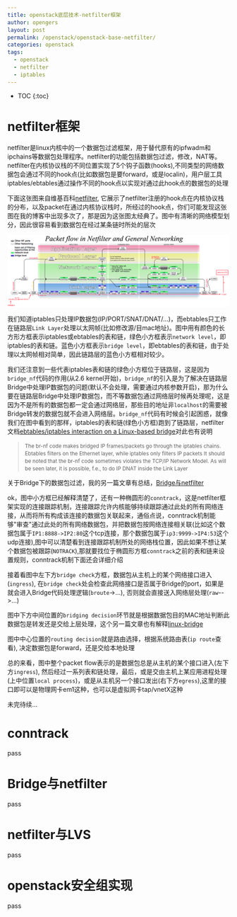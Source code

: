 ```yaml
---
title: openstack底层技术-netfilter框架        
author: opengers
layout: post
permalink: /openstack/openstack-base-netfilter/
categories: openstack
tags:
  - openstack
  - netfilter
  - iptables
---   
```


* TOC
{:toc}    

# netfilter框架      

netfilter是linux内核中的一个数据包过滤框架，用于替代原有的ipfwadm和ipchains等数据包处理程序。netfilter的功能包括数据包过滤，修改，NAT等。netfilter在内核协议栈的不同位置实现了5个钩子函数(hooks),不同类型的网络数据包会通过不同的hook点(比如数据包是要forward，或是localin)，用户层工具iptables/ebtables通过操作不同的hook点以实现对通过此hook点的数据包的处理    

下面这张图来自维基百科[netfilter](https://en.wikipedia.org/wiki/Netfilter), 它展示了netfilter注册的hook点在内核协议栈的分布，以及packet在通过内核协议栈时，所经过的hook点，你们可能发现这张图在我的博客中出现多次了，那是因为这张图太经典了。图中有清晰的网络模型划分，因此很容易看到数据包在经过某条链时所处的层次       

![netfilter](/images/openstack/openstack-virtual-devices/netfilter.png)      

我们知道iptables只处理IP数据包(IP/PORT/SNAT/DNAT/...)，而ebtables只工作在链路层`Link Layer`处理以太网帧(比如修改源/目mac地址)。图中用有颜色的长方形方框表示iptables或ebtables的表和链，绿色小方框表示`network level`，即iptables的表和链。蓝色小方框表示`bridge level`，即ebtables的表和链，由于处理以太网帧相对简单，因此链路层的蓝色小方框相对较少。  

我们还注意到一些代表iptables表和链的绿色小方框位于链路层，这是因为`bridge_nf`代码的作用(从2.6 kernel开始)，`bridge_nf`的引入是为了解决在链路层Bridge中处理IP数据包的问题(默认不会处理，需要通过内核参数开启)，那为什么要在链路层Bridge中处理IP数据包，而不等数据包通过网络层时候再处理呢，这是因为不是所有的数据包都一定会通过网络层，那些目的地址非`localhost`的需要被Bridge转发的数据包就不会进入网络层。`bridge_nf`代码有时候会引起困惑，就像我们在图中看到的那样，iptables的表和链(绿色小方框)跑到了链路层，netfilter文档[ebtables/iptables interaction on a Linux-based bridge](http://ebtables.netfilter.org/br_fw_ia/br_fw_ia.html)对此也有说明            

><small>The br-nf code makes bridged IP frames/packets go through the iptables chains. Ebtables filters on the Ethernet layer, while iptables only filters IP packets
It should be noted that the br-nf code sometimes violates the TCP/IP Network Model. As will be seen later, it is possible, f.e., to do IP DNAT inside the Link Layer</small>    
                    
关于Bridge下的数据包过滤，我的另一篇文章有总结，[Bridge与netfilter](https://opengers.github.io/openstack/openstack-base-virtual-network-devices-bridge-and-vlan/#bridge%E4%B8%8Enetfilter)         

ok，图中小方框已经解释清楚了，还有一种椭圆形的`conntrack`，这是netfilter框架实现的连接跟踪机制，连接跟踪允许内核能够持续跟踪通过此处的所有网络连接，从而将所有构成该连接的数据包关联起来，通俗点说，conntrack机制能够"审查"通过此处的所有网络数据包，并把数据包按网络连接相关联(比如这个数据包属于`IP1:8888->IP2:80`这个tcp连接，那个数据包属于`ip3:9999->IP4:53`这个udp连接),图中可以清楚看到连接跟踪机制所处的网络栈位置，因此如果不想让某个数据包被跟踪(`NOTRACK`),那就要找位于椭圆形方框`conntrack`之前的表和链来设置规则，conntrack机制下面还会详细介绍        
 
接着看图中左下方`bridge check`方框，数据包从主机上的某个网络接口进入(`ingress`), 在`bridge check`处会检查此网络接口是否属于Bridge的port，如果是就会进入Bridge代码处理逻辑(`broute`->...), 否则就会直接送入网络层处理(`raw`-->...)       

图中下方中间位置的`bridging decision`环节就是根据数据包目的MAC地址判断此数据包是转发还是交给上层处理，这个另一篇文章也有解释[linux-bridge](https://opengers.github.io/openstack/openstack-base-virtual-network-devices-bridge-and-vlan/#linux-bridge)       

图中中心位置的`routing decision`就是路由选择，根据系统路由表(`ip route`查看), 决定数据包是forward，还是交给本地处理       

总的来看，图中整个packet flow表示的是数据包总是从主机的某个接口进入(左下方`ingress`), 然后经过一系列表和链处理，最后，或是交由主机上某应用进程处理(上中位置`local process`)，或是从主机另一个接口发出(右下方`egress`),这里的接口即可以是物理网卡em1这种，也可以是虚拟网卡tap/vnetX这种        

未完待续...

# conntrack   

pass

# Bridge与netfilter   

pass 

# netfilter与LVS

pass

# openstack安全组实现   

pass




       

